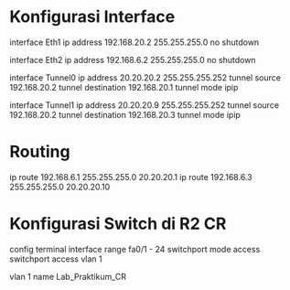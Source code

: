 # Konfigurasi Interface
interface Eth1
 ip address 192.168.20.2 255.255.255.0
 no shutdown

interface Eth2
 ip address 192.168.6.2 255.255.255.0
 no shutdown

interface Tunnel0
 ip address 20.20.20.2 255.255.255.252
 tunnel source 192.168.20.2
 tunnel destination 192.168.20.1
 tunnel mode ipip

interface Tunnel1
 ip address 20.20.20.9 255.255.255.252
 tunnel source 192.168.20.2
 tunnel destination 192.168.20.3
 tunnel mode ipip

# Routing
ip route 192.168.6.1 255.255.255.0 20.20.20.1
ip route 192.168.6.3 255.255.255.0 20.20.20.10

# Konfigurasi Switch di R2 CR
config terminal
interface range fa0/1 - 24
 switchport mode access
 switchport access vlan 1

vlan 1
 name Lab_Praktikum_CR